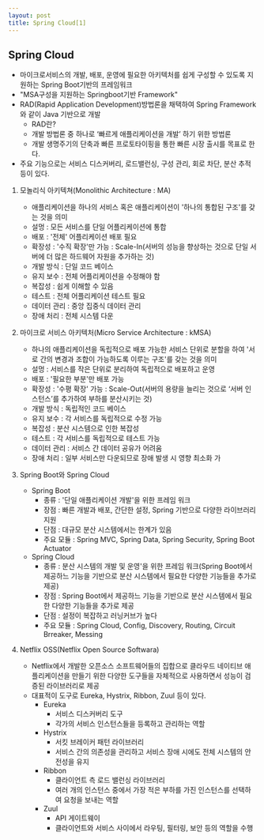 ```yaml
---
layout: post
title: Spring Cloud[1]
---
```


## Spring Cloud
- 마이크로서비스의 개발, 배포, 운영에 필요한 아키텍처를 쉽게 구성할 수 있도록 지원하는 Spring Boot기반의 프레임워크
- "MSA구성을 지원하는 Springboot기반 Framework"
- RAD(Rapid Application Development)방법론을 채택하여 Spring Framework와 같이 Java 기반으로 개발
    - RAD란?
    - 개발 방법론 중 하나로 ‘빠르게 애플리케이션을 개발’ 하기 위한 방법론
    - 개발 생명주기의 단축과 빠른 프로토타이핑을 통한 빠른 시장 출시를 목표로 한다.
- 주요 기능으로는 서비스 디스커버리, 로드밸런싱, 구성 관리, 회로 차단, 분산 추적 등이 있다.

1. 모놀리식 아키텍쳐(Monolithic Architecture : MA)
    - 애플리케이션을 하나의 서비스 혹은 애플리케이션이 '하나의 통합된 구조'를 갖는 것을 의미
    - 설멍 : 모든 서비스를 단일 어플리케이션에 통합
    - 배포 : '전체' 어플리케이션 배포 필요
    - 확장성 : '수직 확장'만 가능 : Scale-In(서버의 성능을 향상하는 것으로 단일 서버에 더 많은 하드웨어 자원을 추가하는 것)
    - 개발 방식 : 단일 코드 베이스
    - 유지 보수 : 전체 어플리케이션을 수정해야 함
    - 복잡성 : 쉽게 이해할 수 있음
    - 테스트 : 전체 어플리케이션 테스트 필요
    - 데이터 관리 : 중앙 집중식 데이터 관리
    - 장애 처리 : 전체 시스템 다운

2. 마이크로 서비스 아키텍처(Micro Service Architecture : kMSA)
    - 하나의 애플리케이션을 독립적으로 배포 가능한 서비스 단위로 분할을 하여 '서로 간의 변경과 조합이 가능하도록 이루는 구조'를 갖는 것을 의미
    - 설멍 : 서비스를 작은 단위로 분리하여 독립적으로 배포하고 운영
    - 배포 : '필요한 부분'만 배포 가능
    - 확장성 : '수평 확장' 가능 : Scale-Out(서버의 용량을 늘리는 것으로 ‘서버 인스턴스’를 추가하여 부하를 분산시키는 것)
    - 개발 방식 : 독립적인 코드 베이스
    - 유지 보수 : 각 서비스를 독립적으로 수정 가능
    - 복잡성 : 분산 시스템으로 인한 복잡성
    - 테스트 : 각 서비스를 독립적으로 테스트 가능
    - 데이터 관리 : 서비스 간 데이터 공유가 어려움
    - 장애 처리 : 일부 서비스만 다운되므로 장애 발생 시 영향 최소화 가
  
3. Spring Boot와 Spring Cloud
    - Spring Boot
        - 종류 : '단일 애플리케이션 개발'을 위한 프레임 워크
        - 장점 : 빠른 개발과 배포, 간단한 설정, Spring 기반으로 다양한 라이브러리 지원
        - 단점 : 대규모 분산 시스템에서는 한계가 있음
        - 주요 모듈 : Spring MVC, Spring Data, Spring Security, Spring Boot Actuator
    - Spring Cloud
        - 종류 : 분산 시스템의 개발 및 운영'을 위한 프레임 워크(Spring Boot에서 제공하느 기능을 기반으로 분산 시스템에서 필요한 다양한 기능들을 추가로 제공)
        - 장점 :  Spring Boot에서 제공하느 기능을 기반으로 분산 시스템에서 필요한 다양한 기능들을 추가로 제공
        - 단점 : 설정이 복잡하고 러닝커브가 높다
        - 주요 모듈 : Spring Cloud, Config, Discovery, Routing, Circuit Brreaker, Messing
4. Netflix OSS(Netflix Open Source Softwara)
    - Netflix에서 개발한 오픈소스 소프트웨어들의 집합으로 클라우드 네이티브 애플리케이션을 만들기 위한 다양한 도구들을 자체적으로 사용하면서 성능이 검증된 라이브러리로 제공
    - 대표적이 도구로 Eureka, Hystrix, Ribbon, Zuul 등이 있다.
        - Eureka
            - 서비스 디스커버리 도구
            - 각가의 서비스 인스턴스들을 등록하고 관리하는 역할 
        - Hystrix
            - 서킷 브레이커 패턴 라이브러리
            - 서비스 간의 의존성을 관리하고 서비스 장애 시에도 전체 시스템의 안전성을 유지
        - Ribbon
            - 클라이언트 측 로드 밸런싱 라이브러리
            - 여러 개의 인스턴스 중에서 가장 적은 부하를 가진 인스턴스를 선택하여 요청을 보내는 역할     
        - Zuul
            - API 게이트웨이
            - 클라이언트와 서비스 사이에서 라우팅, 필터링, 보안 등의 역할을 수행














